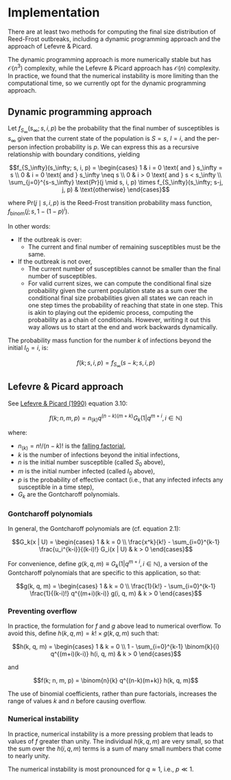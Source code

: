# Implementation

There are at least two methods for computing the final size distribution of Reed-Frost outbreaks, including a dynamic programming approach and the approach of Lefevre & Picard.

The dynamic programming approach is more numerically stable but has $\mathcal{O}(n^3)$ complexity, while the Lefevre & Picard approach has $\mathcal{O}(n)$ complexity. In practice, we found that the numerical instability is more limiting than the computational time, so we currently opt for the dynamic programming approach.

## Dynamic programming approach

Let $f_{S_\infty}(s_\infty; s, i, p)$ be the probability that the final number of susceptibles is $s_\infty$ given that the current state of the population is $S = s$, $I = i$, and the per-person infection probability is $p$.
We can express this as a recursive relationship with boundary conditions, yielding

```math
f_{S_\infty}(s_\infty; s, i, p) = \begin{cases}
  1 & i = 0 \text{ and } s_\infty = s \\
  0 & i = 0 \text{ and } s_\infty \neq s \\
  0 & i > 0 \text{ and } s < s_\infty \\
  \sum_{j=0}^{s-s_\infty} \text{Pr}(j \mid s, i, p) \times f_{S_\infty}(s_\infty; s-j, j, p) & \text{otherwise}
\end{cases}
```
where $\text{Pr}(j \mid s, i, p)$ is the Reed-Frost transition probability mass function, $f_\mathrm{binom}\left(j; s, 1-(1-p)^i\right)$.

In other words:
- If the outbreak is over:
  - The current and final number of remaining susceptibles must be the same.
- If the outbreak is not over,
  - The current number of susceptibles cannot be smaller than the final number of susceptibles.
  - For valid current sizes, we can compute the conditional final size probability given the current population state as a sum over the conditional final size probabilities given all states we can reach in one step times the probability of reaching that state in one step. This is akin to playing out the epidemic process, computing the probability as a chain of conditionals. However, writing it out this way allows us to start at the end and work backwards dynamically.

The probability mass function for the number $k$ of infections beyond the initial $I_0 = i$, is:

```math
f(k; s, i, p) = f_{S_\infty}(s - k; s, i, p)
```

## Lefevre & Picard approach

See [Lefevre & Picard (1990)](https://www.doi.org/10.2307/1427595) equation 3.10:

```math
f(k; n, m, p) = n_{(k)} q^{(n-k)(m+k)} G_k(1 | q^{m+i}, i \in \mathbb{N})
```

where:

- $n_{(k)} = n!/(n-k)!$ is the [falling factorial](https://en.wikipedia.org/wiki/Falling_and_rising_factorials),
- $k$ is the number of infections beyond the initial infections,
- $n$ is the initial number susceptible (called $S_0$ above),
- $m$ is the initial number infected (called $I_0$ above),
- $p$ is the probability of effective contact (i.e., that any infected infects any susceptible in a time step),
- $G_k$ are the Gontcharoff polynomials.

### Gontcharoff polynomials

In general, the Gontcharoff polynomials are (cf. equation 2.1):

```math
G_k(x | U) = \begin{cases}
  1 & k = 0 \\
  \frac{x^k}{k!} - \sum_{i=0}^{k-1} \frac{u_i^{k-i}}{(k-i)!} G_i(x | U) & k > 0
\end{cases}
```

For convenience, define $g(k, q, m) \equiv G_k(1 | q^{m+i}, i \in \mathbb{N})$, a version of the Gontcharoff polynomials that are specific to this application, so that:

```math
g(k, q, m) = \begin{cases}
  1 & k = 0 \\
  \frac{1}{k!} - \sum_{i=0}^{k-1} \frac{1}{(k-i)!} q^{(m+i)(k-i)} g(i, q, m) & k > 0
\end{cases}
```

### Preventing overflow

In practice, the formulation for $f$ and $g$ above lead to numerical overflow. To avoid this, define $h(k, q, m) = k! \times g(k, q, m)$ such that:

```math
h(k, q, m) = \begin{cases}
  1 & k = 0 \\
  1 - \sum_{i=0}^{k-1} \binom{k}{i} q^{(m+i)(k-i)} h(i, q, m) & k > 0
\end{cases}
```

and

```math
f(k; n, m, p) = \binom{n}{k} q^{(n-k)(m+k)} h(k, q, m)
```

The use of binomial coefficients, rather than pure factorials, increases the range of values $k$ and $n$ before causing overflow.

### Numerical instability

In practice, numerical instability is a more pressing problem that leads to values of $f$ greater than unity. The individual $h(k, q, m)$ are very small, so that the sum over the $h(i, q, m)$ terms is a sum of many small numbers that come to nearly unity.

The numerical instability is most pronounced for $q \approx 1$, i.e., $p \ll 1$.
